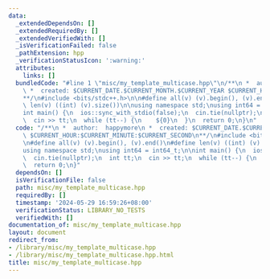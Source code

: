 ```yaml
---
data:
  _extendedDependsOn: []
  _extendedRequiredBy: []
  _extendedVerifiedWith: []
  _isVerificationFailed: false
  _pathExtension: hpp
  _verificationStatusIcon: ':warning:'
  attributes:
    links: []
  bundledCode: "#line 1 \"misc/my_template_multicase.hpp\"\n/**\n *  author:  happymore\n\
    \ *  created: $CURRENT_DATE.$CURRENT_MONTH.$CURRENT_YEAR $CURRENT_HOUR:$CURRENT_MINUTE:$CURRENT_SECOND\n\
    **/\n#include <bits/stdc++.h>\n\n#define all(v) (v).begin(), (v).end()\n#define\
    \ len(v) ((int) (v).size())\n\nusing namespace std;\nusing int64 = int64_t;\n\n\
    int main() {\n  ios::sync_with_stdio(false);\n  cin.tie(nullptr);\n  int tt;\n\
    \  cin >> tt;\n  while (tt--) {\n    ${0}\n  }\n  return 0;\n}\n"
  code: "/**\n *  author:  happymore\n *  created: $CURRENT_DATE.$CURRENT_MONTH.$CURRENT_YEAR\
    \ $CURRENT_HOUR:$CURRENT_MINUTE:$CURRENT_SECOND\n**/\n#include <bits/stdc++.h>\n\
    \n#define all(v) (v).begin(), (v).end()\n#define len(v) ((int) (v).size())\n\n\
    using namespace std;\nusing int64 = int64_t;\n\nint main() {\n  ios::sync_with_stdio(false);\n\
    \  cin.tie(nullptr);\n  int tt;\n  cin >> tt;\n  while (tt--) {\n    ${0}\n  }\n\
    \  return 0;\n}"
  dependsOn: []
  isVerificationFile: false
  path: misc/my_template_multicase.hpp
  requiredBy: []
  timestamp: '2024-05-29 16:59:26+08:00'
  verificationStatus: LIBRARY_NO_TESTS
  verifiedWith: []
documentation_of: misc/my_template_multicase.hpp
layout: document
redirect_from:
- /library/misc/my_template_multicase.hpp
- /library/misc/my_template_multicase.hpp.html
title: misc/my_template_multicase.hpp
---
```

